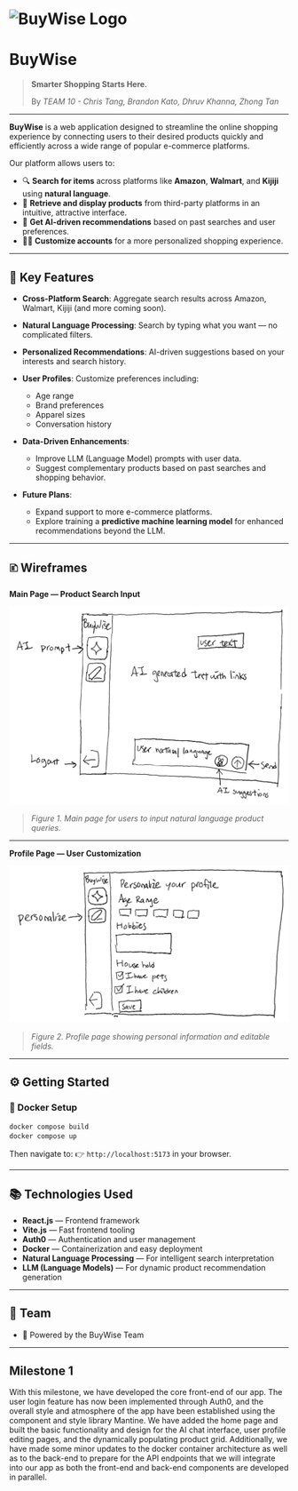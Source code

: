 # ![BuyWise Logo](https://i.imgur.com/dT2YmiJ.png)

# **BuyWise**

> **Smarter Shopping Starts Here.**
>
> By *TEAM 10 - Chris Tang, Brandon Kato, Dhruv Khanna, Zhong Tan*

---

**BuyWise** is a web application designed to streamline the online shopping experience by connecting users to their desired products quickly and efficiently across a wide range of popular e-commerce platforms.

Our platform allows users to:

* 🔍 **Search for items** across platforms like **Amazon**, **Walmart**, and **Kijiji** using **natural language**.
* 🛒 **Retrieve and display products** from third-party platforms in an intuitive, attractive interface.
* 🤖 **Get AI-driven recommendations** based on past searches and user preferences.
* 🧑‍💻 **Customize accounts** for a more personalized shopping experience.

---

## 🚀 **Key Features**

* **Cross-Platform Search**: Aggregate search results across Amazon, Walmart, Kijiji (and more coming soon).
* **Natural Language Processing**: Search by typing what you want — no complicated filters.
* **Personalized Recommendations**: AI-driven suggestions based on your interests and search history.
* **User Profiles**: Customize preferences including:

  * Age range
  * Brand preferences
  * Apparel sizes
  * Conversation history
* **Data-Driven Enhancements**:

  * Improve LLM (Language Model) prompts with user data.
  * Suggest complementary products based on past searches and shopping behavior.
* **Future Plans**:

  * Expand support to more e-commerce platforms.
  * Explore training a **predictive machine learning model** for enhanced recommendations beyond the LLM.

---

## 🗈️ **Wireframes**

**Main Page — Product Search Input**

![Main Page Wireframe](wireframe_prompt.png)

> *Figure 1. Main page for users to input natural language product queries.*

---

**Profile Page — User Customization**

![Profile Page Wireframe](wireframe_profile.png)

> *Figure 2. Profile page showing personal information and editable fields.*

---

## ⚙️ **Getting Started**

### 🐳 Docker Setup

```bash
docker compose build
docker compose up
```

Then navigate to:
👉 `http://localhost:5173` in your browser.

---

## 📚 **Technologies Used**

* **React.js** — Frontend framework
* **Vite.js** — Fast frontend tooling
* **Auth0** — Authentication and user management
* **Docker** — Containerization and easy deployment
* **Natural Language Processing** — For intelligent search interpretation
* **LLM (Language Models)** — For dynamic product recommendation generation

---

## 👥 **Team**

* 🚀 Powered by the BuyWise Team

---

## **Milestone 1**
With this milestone, we have developed the core front-end of our app. The user login feature has now been implemented through Auth0, and the overall style and atmosphere of the app have been established using the component and style library Mantine. We have added the home page and built the basic functionality and design for the AI chat interface, user profile editing pages, and the dynamically populating product grid. Additionally, we have made some minor updates to the docker container architecture as well as to the back-end to prepare for the API endpoints that we will integrate into our app as both the front-end and back-end components are developed in parallel.
